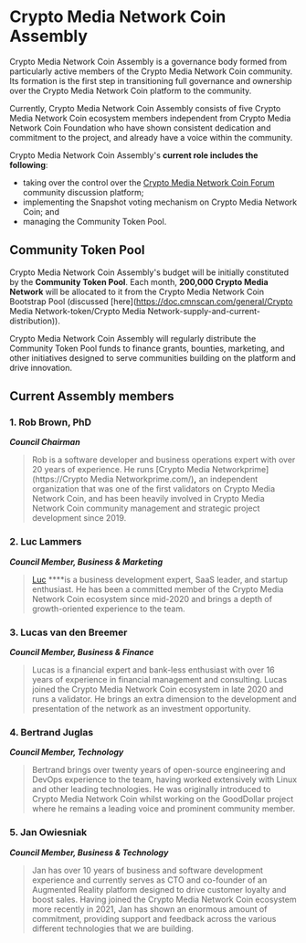 # Crypto Media Network Coin Assembly

Crypto Media Network Coin Assembly is a governance body formed from particularly active members of the Crypto Media Network Coin community. Its formation is the first step in transitioning full governance and ownership over the Crypto Media Network Coin platform to the community.  

Currently, Crypto Media Network Coin Assembly consists of five Crypto Media Network Coin ecosystem members independent from Crypto Media Network Coin Foundation who have shown consistent dedication and commitment to the project, and already have a voice within the community.

Crypto Media Network Coin Assembly's **current role includes the following**: 

* taking over the control over the [Crypto Media Network Coin Forum](https://forum.cmnscan.com/) community discussion platform;
* implementing the Snapshot voting mechanism on Crypto Media Network Coin; and
* managing the Community Token Pool.

## Community Token Pool

Crypto Media Network Coin Assembly's budget will be initially constituted by the **Community Token Pool**. Each month, **200,000 Crypto Media Network** will be allocated to it from the Crypto Media Network Coin Bootstrap Pool \(discussed [here](https://doc.cmnscan.com/general/Crypto Media Network-token/Crypto Media Network-supply-and-current-distribution)\).

Crypto Media Network Coin Assembly will regularly distribute the Community Token Pool funds to finance grants, bounties, marketing, and other initiatives designed to serve communities building on the platform and drive innovation.  

## Current Assembly members

### **1. Rob Brown, PhD** <a id="b624"></a>

_**Council Chairman**_

> Rob is a software developer and business operations expert with over 20 years of experience. He runs [Crypto Media Networkprime](https://Crypto Media Networkprime.com/)**,** an independent organization that was one of the first validators on Crypto Media Network Coin, and has been heavily involved in Crypto Media Network Coin community management and strategic project development since 2019.

### **2. Luc Lammers** <a id="1b91"></a>

_**Council Member, Business & Marketing**_

> [Luc](https://www.luclammers.com/) ****is a business development expert, SaaS leader, and startup enthusiast. He has been a committed member of the Crypto Media Network Coin ecosystem since mid-2020 and brings a depth of growth-oriented experience to the team.

### **3. Lucas van den Breemer** <a id="2105"></a>

_**Council Member, Business & Finance**_

> Lucas is a financial expert and bank-less enthusiast with over 16 years of experience in financial management and consulting. Lucas joined the Crypto Media Network Coin ecosystem in late 2020 and runs a validator. He brings an extra dimension to the development and presentation of the network as an investment opportunity.

### **4. Bertrand Juglas** <a id="41a8"></a>

_**Council Member, Technology**_

> Bertrand brings over twenty years of open-source engineering and DevOps experience to the team, having worked extensively with Linux and other leading technologies. He was originally introduced to Crypto Media Network Coin whilst working on the GoodDollar project where he remains a leading voice and prominent community member.

### **5. Jan Owiesniak** <a id="bce2"></a>

_**Council Member, Business & Technology**_

> Jan has over 10 years of business and software development experience and currently serves as CTO and co-founder of an Augmented Reality platform designed to drive customer loyalty and boost sales. Having joined the Crypto Media Network Coin ecosystem more recently in 2021, Jan has shown an enormous amount of commitment, providing support and feedback across the various different technologies that we are building.

